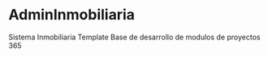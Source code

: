# AdminInmobiliaria
 Sistema Inmobiliaria
 Template Base de desarrollo de modulos de proyectos 365 
